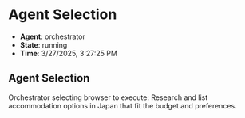 # Agent Selection

- **Agent**: orchestrator
- **State**: running
- **Time**: 3/27/2025, 3:27:25 PM

## Agent Selection

Orchestrator selecting browser to execute: Research and list accommodation options in Japan that fit the budget and preferences.

